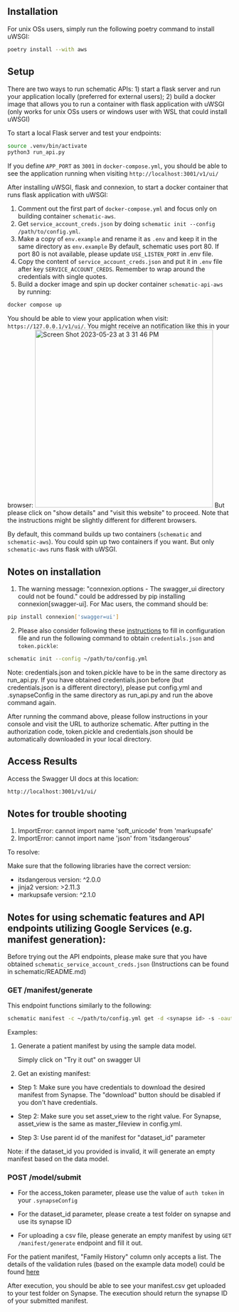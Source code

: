## Installation
For unix OSs users, simply run the following poetry command to install uWSGI: 
```bash
poetry install --with aws
```

## Setup
There are two ways to run schematic APIs: 1) start a flask server and run your application locally (preferred for external users); 2) build a docker image that allows you to run a container with flask application with uWSGI (only works for unix OSs users or windows user with WSL that could install uWSGI)

To start a local Flask server and test your endpoints:

```bash
source .venv/bin/activate
python3 run_api.py
```
If you define `APP_PORT` as `3001` in `docker-compose.yml`, you should be able to see the application running when visiting `http://localhost:3001/v1/ui/`

After installing uWSGI, flask and connexion, to start a docker container that runs flask application with uWSGI:
1) Comment out the first part of `docker-compose.yml` and focus only on building container `schematic-aws`.
2) Get `service_account_creds.json` by doing `schematic init --config /path/to/config.yml`. 
3) Make a copy of `env.example` and rename it as `.env` and keep it in the same directory as `env.example` By default, schematic uses port 80. If port 80 is not available, please update `USE_LISTEN_PORT` in .env file. 
4) Copy the content of `service_account_creds.json` and put it in `.env` file after key `SERVICE_ACCOUNT_CREDS`. Remember to wrap around the credentials with single quotes.
5) Build a docker image and spin up docker container `schematic-api-aws` by running: 
```bash
docker compose up
```
You should be able to view your application when visit: `https://127.0.0.1/v1/ui/`. You might receive an notification like this in your browser: 
<img width="400" alt="Screen Shot 2023-05-23 at 3 31 46 PM" src="https://github.com/Sage-Bionetworks/schematic/assets/55448354/b5d44f56-5375-47cf-8dbd-d4d611f594c4">
But please click on "show details" and "visit this website" to proceed. Note that the instructions might be slightly different for different browsers. 

By default, this command builds up two containers (`schematic` and `schematic-aws`). You could spin up two containers if you want. But only `schematic-aws` runs flask with uWSGI. 

## Notes on installation
1. The warning message: "connexion.options - The swagger_ui directory could not be found." could be addressed by pip installing connexion[swagger-ui]. For Mac users, the command should be: 
```bash
pip install connexion['swagger=ui']
```

2. Please also consider following these [instructions](https://sage-schematic.readthedocs.io/en/develop/cli_reference.html) to fill in configuration file and run the following command to obtain `credentials.json` and `token.pickle`:
```bash 
schematic init --config ~/path/to/config.yml
```

Note: credentials.json and token.pickle have to be in the same directory as run_api.py. If you have obtained credentials.json before (but credentials.json is a different directory), please put config.yml and .synapseConfig in the same directory as run_api.py and run the above command again. 

After running the command above, please follow instructions in your console and visit the URL to authorize schematic. After putting in the authorization code, token.pickle and credentials.json should be automatically downloaded in your local directory. 

## Access Results
Access the Swagger UI docs at this location:
```bash
http://localhost:3001/v1/ui/
```

## Notes for trouble shooting
1. ImportError: cannot import name 'soft_unicode' from 'markupsafe' 
2. ImportError: cannot import name 'json' from 'itsdangerous' 

To resolve: 

Make sure that the following libraries have the correct version: 
* itsdangerous version: ^2.0.0
* jinja2 version: >2.11.3
* markupsafe version: ^2.1.0

## Notes for using schematic features and API endpoints utilizing Google Services (e.g. manifest generation): 
Before trying out the API endpoints, please make sure that you have obtained `schematic_service_account_creds.json` (Instructions can be found in schematic/README.md) 


###  GET /manifest/generate

This endpoint functions similarly to the following: 
```bash
schematic manifest -c ~/path/to/config.yml get -d <synapse id> -s -oauth
```

Examples: 
1) Generate a patient manifest by using the sample data model.

    Simply click on "Try it out" on swagger UI 

2) Get an existing manifest: 

* Step 1:  Make sure you have credentials to download the desired manifest from Synapse. The "download" button should be disabled if you don't have credentials. 

* Step 2: Make sure you set asset_view to the right value. For Synapse, asset_view is the same as master_fileview in config.yml. 

* Step 3: Use parent id of the manifest for "dataset_id" parameter
    
Note: if the dataset_id you provided is invalid, it will generate an empty manifest based on the data model. 

### POST /model/submit
    
* For the access_token parameter, please use the value of `auth token` in your `.synapseConfig`

* For the dataset_id parameter, please create a test folder on synapse and use its synapse ID

* For uploading a csv file, please generate an empty manifest by using `GET /manifest/generate` endpoint and fill it out. 

For the patient manifest, "Family History" column only accepts a list. The details of the validation rules (based on the example data model) could be found [here](https://github.com/Sage-Bionetworks/schematic/blob/develop/tests/data/example.model.csv)

After execution, you should be able to see your manifest.csv get uploaded to your test folder on Synapse. The execution should return the synapse ID of your submitted manifest.
